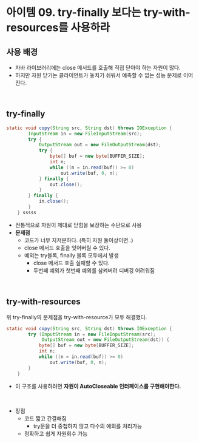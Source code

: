 # 아이템 09. try-finally 보다는 try-with-resources를 사용하라

## 사용 배경

- 자바 라이브러리에는 close 메서드를 호출해 직접 닫아야 하는 자원이 많다.
- 하지만 자원 닫기는 클라이언트가 놓치기 쉬워서 예측할 수 없는 성능 문제로 이어진다.

<br/>

## try-finally

```java
static void copy(String src, String dst) throws IOException {
        InputStream in = new FileInputStream(src);
        try {
            OutputStream out = new FileOutputStream(dst);
            try {
                byte[] buf = new byte[BUFFER_SIZE];
                int n;
                while ((n = in.read(buf)) >= 0)
                    out.write(buf, 0, n);
            } finally {
                out.close();
            }
        } finally {
            in.close();
        }
    } sssss
```

- 전통적으로 자원이 제대로 닫힘을 보장하는 수단으로 사용
- __문제점__
    - 코드가 너무 지저분하다. (특히 자원 둘이상이면..)
    - close 메서드 호출을 잊어버릴 수 있다.
    - 예외는 try블록, finally 블록 모두에서 발생
        - close 메서드 호출 실패할 수 있다.
        - 두번째 예외가 첫번째 예외를 삼켜버려 디버깅 어려워짐

<br/>

## try-with-resources

위 try-finally의 문제점을 try-with-resource가 모두 해결했다.

```java
static void copy(String src, String dst) throws IOException {
		try (InputStream in = new FileInputStream(src);
		     OutputStream out = new FileOutputStream(dst)) {
			byte[] buf = new byte[BUFFER_SIZE];
			int n;
			while ((n = in.read(buf)) >= 0)
				out.write(buf, 0, n);
		}
	}
```

- 이 구조를 사용하려면 __자원이 AutoCloseable 인터페이스를 구현해야한다.__

<br/>

- 장점
    - 코드 짧고 간결해짐
        - try문을 더 중첩하지 않고 다수의 예외를 처리가능
    - 정확하고 쉽게 자원회수 가능

